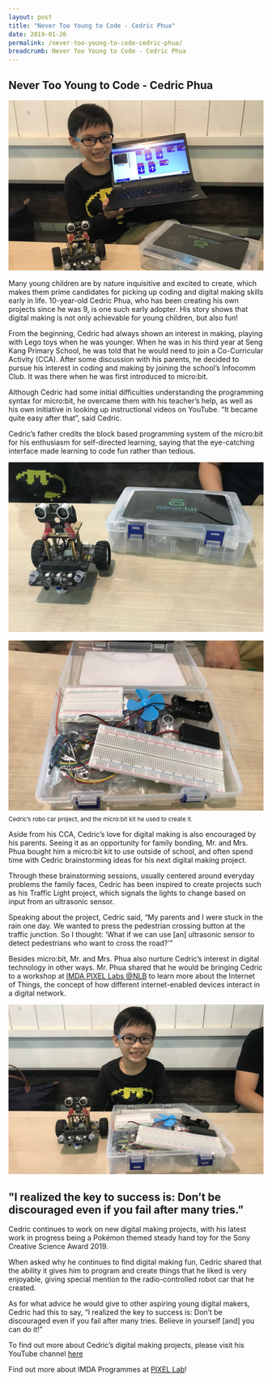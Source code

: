 ```yaml
---
layout: post
title: "Never Too Young to Code - Cedric Phua"
date: 2019-01-26
permalink: /never-too-young-to-code-cedric-phua/
breadcrumb: Never Too Young to Code - Cedric Phua
---
```


## Never Too Young to Code - Cedric Phua

![never-too-young-to-code-cedric-phua](/images/stories/features/never-too-young-to-code-cedric-phua/Never-Too-Young-to-Code-Cedric-Phua1.JPG) 

Many young children are by nature inquisitive and excited to create, which makes them prime candidates for picking up coding and digital making skills early in life. 10-year-old Cedric Phua, who has been creating his own projects since he was 9, is one such early adopter. His story shows that digital making is not only achievable for young children, but also fun!

 

From the beginning, Cedric had always shown an interest in making, playing with Lego toys when he was younger. When he was in his third year at Seng Kang Primary School, he was told that he would need to join a Co-Curricular Activity (CCA). After some discussion with his parents, he decided to pursue his interest in coding and making by joining the school’s Infocomm Club. It was there when he was first introduced to micro:bit.

 

Although Cedric had some initial difficulties understanding the programming syntax for micro:bit, he overcame them with his teacher’s help, as well as his own initiative in looking up instructional videos on YouTube. “It became quite easy after that”, said Cedric.

 

Cedric’s father credits the block based programming system of the micro:bit for his enthusiasm for self-directed learning, saying that the eye-catching interface made learning to code fun rather than tedious.

![never-too-young-to-code-cedric-phua](/images/stories/features/never-too-young-to-code-cedric-phua/Never-Too-Young-to-Code-Cedric-Phua2.JPG) 

![never-too-young-to-code-cedric-phua](/images/stories/features/never-too-young-to-code-cedric-phua/Never-Too-Young-to-Code-Cedric-Phua3.JPG) 
<sub>Cedric’s robo car project, and the micro:bit kit he used to create it.</sub>


Aside from his CCA, Cedric’s love for digital making is also encouraged by his parents. Seeing it as an opportunity for family bonding, Mr. and Mrs. Phua bought him a micro:bit kit to use outside of school, and often spend time with Cedric brainstorming ideas for his next digital making project.

 

Through these brainstorming sessions, usually centered around everyday problems the family faces, Cedric has been inspired to create projects such as his Traffic Light project, which signals the lights to change based on input from an ultrasonic sensor.

 

Speaking about the project, Cedric said, “My parents and I were stuck in the rain one day.  We wanted to press the pedestrian crossing button at the traffic junction. So I thought: ‘What if we can use [an] ultrasonic sensor to detect pedestrians who want to cross the road?’”

 

Besides micro:bit, Mr. and Mrs. Phua also nurture Cedric’s interest in digital technology in other ways. Mr. Phua shared that he would be bringing Cedric to a workshop at <a href="https://www.imda.gov.sg/community/consumer-education/digital-literacy-and-participation/labsnlb" target="_blank">IMDA PIXEL Labs @NLB</a> to learn more about the Internet of Things, the concept of how different internet-enabled devices interact in a digital network.

![never-too-young-to-code-cedric-phua](/images/stories/features/never-too-young-to-code-cedric-phua/Never-Too-Young-to-Code-Cedric-Phua4.JPG) 

## "I realized the key to success is: Don’t be discouraged even if you fail after many tries.”

Cedric continues to work on new digital making projects, with his latest work in progress being a Pokémon themed steady hand toy for the Sony Creative Science Award 2019.

 

When asked why he continues to find digital making fun, Cedric shared that the ability it gives him to program and create things that he liked is very enjoyable, giving special mention to the radio-controlled robot car that he created.

 

As for what advice he would give to other aspiring young digital makers, Cedric had this to say, “I realized the key to success is: Don’t be discouraged even if you fail after many tries. Believe in yourself [and] you can do it!”

 
 
To find out more about Cedric’s digital making projects, please visit his YouTube channel <a href="https://www.youtube.com/watch?v=DjGUEKkP44Y&list=PL_vLP6-nxNrMwhn11R2TP7vhADghNEAC4" target="_blank">here</a> 

Find out more about IMDA Programmes at [PIXEL Lab](/_in-community/3-pixel-labs)!
